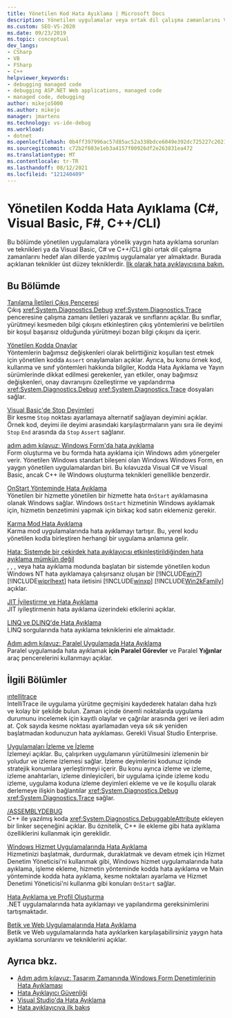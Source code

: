 ```yaml
---
title: Yönetilen Kod Hata Ayıklama | Microsoft Docs
description: Yönetilen uygulamalar veya ortak dil çalışma zamanlarını Visual Studio dillerle yazılmış uygulamalar için genel hata ayıklama sorunlarına ve tekniklerine bakın.
ms.custom: SEO-VS-2020
ms.date: 09/23/2019
ms.topic: conceptual
dev_langs:
- CSharp
- VB
- FSharp
- C++
helpviewer_keywords:
- debugging managed code
- debugging ASP.NET Web applications, managed code
- managed code, debugging
author: mikejo5000
ms.author: mikejo
manager: jmartens
ms.technology: vs-ide-debug
ms.workload:
- dotnet
ms.openlocfilehash: 0b4ff397996ac57d85ac52a338bdce6049e392dc725227c2021e384c81093931
ms.sourcegitcommit: c72b2f603e1eb3a4157f00926df2e263831ea472
ms.translationtype: MT
ms.contentlocale: tr-TR
ms.lasthandoff: 08/12/2021
ms.locfileid: "121240409"
---
```

# <a name="debug-managed-code-c-visual-basic-f-ccli"></a>Yönetilen Kodda Hata Ayıklama (C#, Visual Basic, F#, C++/CLI)

Bu bölümde yönetilen uygulamalara yönelik yaygın hata ayıklama sorunları ve teknikleri ya da Visual Basic, C# ve C++/CLI gibi ortak dil çalışma zamanlarını hedef alan dillerde yazılmış uygulamalar yer almaktadır. Burada açıklanan teknikler üst düzey tekniklerdir. [İlk olarak hata ayıklayıcısına bakın.](../debugger/debugger-feature-tour.md)

## <a name="in-this-section"></a>Bu Bölümde

[Tanılama İletileri Çıkış Penceresi](../debugger/diagnostic-messages-in-the-output-window.md)\
Çıkış <xref:System.Diagnostics.Debug> <xref:System.Diagnostics.Trace> penceresine çalışma zamanı iletileri yazarak ve sınıflarını açıklar.  Bu sınıflar, yürütmeyi kesmeden bilgi çıkışını etkinleştiren çıkış yöntemlerini ve belirtilen bir koşul başarısız olduğunda yürütmeyi bozan bilgi çıkışını da içerir.

[Yönetilen Kodda Onaylar](../debugger/assertions-in-managed-code.md)\
Yöntemlerin bağımsız değişkenleri olarak belirttiğiniz koşulları test etmek için yönetilen kodda `Assert` onaylamaları açıklar. Ayrıca, bu konu örnek kod, kullanma ve sınıf yöntemleri hakkında bilgiler, Kodda Hata Ayıklama ve Yayın sürümlerinde dikkat edilmesi gerekenler, yan etkiler, onay bağımsız değişkenleri, onay davranışını özelleştirme ve yapılandırma <xref:System.Diagnostics.Debug> <xref:System.Diagnostics.Trace> dosyaları sağlar.

[Visual Basic'de Stop Deyimleri](../debugger/stop-statements-in-visual-basic.md)\
Bir kesme `Stop` noktası ayarlamaya alternatif sağlayan deyimini açıklar. Örnek kod, deyimi ile deyimi arasındaki karşılaştırmaların yanı sıra ile deyimi `Stop` `End` arasında da `Stop` `Assert` sağlanır.

[adım adım kılavuz: Windows Form'da hata ayıklama](../debugger/walkthrough-debugging-a-windows-form.md)\
Form oluşturma ve bu formda hata ayıklama için Windows adım yönergeler verir. Yönetilen Windows standart bileşeni olan Windows Windows Form, en yaygın yönetilen uygulamalardan biri. Bu kılavuzda Visual C# ve Visual Basic, ancak C++ ile Windows oluşturma teknikleri genellikle benzerdir.

[OnStart Yönteminde Hata Ayıklama](../debugger/how-to-debug-the-onstart-method.md)\
Yönetilen bir hizmette yönetilen bir hizmette hata `OnStart` ayıklamasına olanak Windows sağlar. Windows `OnStart` hizmetinin Windows ayıklamak için, hizmetin benzetimini yapmak için birkaç kod satırı eklemeniz gerekir.

[Karma Mod Hata Ayıklama](../debugger/debugging-mixed-mode-applications.md)\
Karma mod uygulamalarında hata ayıklamayı tartışır. Bu, yerel kodu yönetilen kodla birleştiren herhangi bir uygulama anlamına gelir.

[Hata: Sistemde bir çekirdek hata ayıklayıcısı etkinleştirildiğinden hata ayıklama mümkün değil](../debugger/error-debugging-isn-t-possible-because-a-kernel-debugger-is-enabled-on-the-system.md)\
, , , veya hata ayıklama modunda başlatan bir sistemde yönetilen kodun Windows NT hata ayıklamaya çalışırsanız oluşan bir [!INCLUDE[win7](../debugger/includes/win7_md.md)] [!INCLUDE[wiprlhext](../debugger/includes/wiprlhext_md.md)] hata iletisini [!INCLUDE[winxp](../code-quality/includes/winxp_md.md)] [!INCLUDE[Win2kFamily](../code-quality/includes/win2kfamily_md.md)] açıklar.

[JIT İyileştirme ve Hata Ayıklama](../debugger/jit-optimization-and-debugging.md)\
JIT iyileştirmenin hata ayıklama üzerindeki etkilerini açıklar.

[LINQ ve DLINQ'de Hata Ayıklama](../debugger/debugging-linq.md)\
LINQ sorgularında hata ayıklama tekniklerini ele almaktadır.

[Adım adım kılavuz: Paralel Uygulamada Hata Ayıklama](../debugger/walkthrough-debugging-a-parallel-application.md)\
Paralel uygulamada hata ayıklamak **için Paralel Görevler** ve Paralel **Yığınlar** araç pencerelerini kullanmayı açıklar.

## <a name="related-sections"></a>İlgili Bölümler

[ıntellitrace](../debugger/intellitrace.md)\
IntelliTrace ile uygulama yürütme geçmişini kaydederek hataları daha hızlı ve kolay bir şekilde bulun. Zaman içinde önemli noktalarda uygulama durumunu incelemek için kayıtlı olaylar ve çağrılar arasında geri ve ileri adım at. Çok sayıda kesme noktası ayarlamadan veya sık sık yeniden başlatmadan kodunuzun hata ayıklaması. Gerekli Visual Studio Enterprise.

[Uygulamaları İzleme ve İzleme](/dotnet/framework/debug-trace-profile/tracing-and-instrumenting-applications)\
İzlemeyi açıklar. Bu, çalışırken uygulamanın yürütülmesini izlemenin bir yoludur ve izleme izlemesi sağlar. İzleme deyimlerini kodunuz içinde stratejik konumlara yerleştirmeyi içerir. Bu konu ayrıca izleme ve izleme, izleme anahtarları, izleme dinleyicileri, bir uygulama içinde izleme kodu izleme, uygulama koduna izleme deyimleri ekleme ve ve ile koşullu olarak derlemeye ilişkin bağlantılar <xref:System.Diagnostics.Debug> <xref:System.Diagnostics.Trace> sağlar.

[/ASSEMBLYDEBUG](/cpp/build/reference/assemblydebug-add-debuggableattribute)\
C++ ile yazılmış koda <xref:System.Diagnostics.DebuggableAttribute> ekleyen bir linker seçeneğini açıklar. Bu öznitelik, C++ ile ekleme gibi hata ayıklama özelliklerini kullanmak için gereklidir.

[Windows Hizmet Uygulamalarında Hata Ayıklama](/dotnet/framework/windows-services/how-to-debug-windows-service-applications)\
Hizmetinizi başlatmak, durdurmak, duraklatmak ve devam etmek için Hizmet Denetim Yöneticisi'ni kullanmak gibi, Windows hizmet uygulamalarında hata ayıklama, işleme ekleme, hizmetin yönteminde kodda hata ayıklama ve Main yönteminde kodda hata ayıklama, kesme noktaları ayarlama ve Hizmet Denetimi Yöneticisi'ni kullanma gibi konuları `OnStart` sağlar.

[Hata Ayıklama ve Profil Oluşturma](/dotnet/framework/debug-trace-profile/index)\
.NET uygulamalarında hata ayıklamayı ve yapılandırma gereksinimlerini tartışmaktadır.

[Betik ve Web Uygulamalarında Hata Ayıklama](how-to-enable-debugging-for-aspnet-applications.md)\
Betik ve Web uygulamalarında hata ayıklarken karşılaşabilirsiniz yaygın hata ayıklama sorunlarını ve tekniklerini açıklar.

## <a name="see-also"></a>Ayrıca bkz.

- [Adım adım kılavuz: Tasarım Zamanında Windows Form Denetimlerinin Hata Ayıklaması](/dotnet/framework/winforms/controls/walkthrough-debugging-custom-windows-forms-controls-at-design-time)
- [Hata Ayıklayıcı Güvenliği](../debugger/debugger-security.md)
- [Visual Studio'da Hata Ayıklama](../debugger/index.yml)
- [Hata ayıklayıcıya ilk bakış](../debugger/debugger-feature-tour.md)